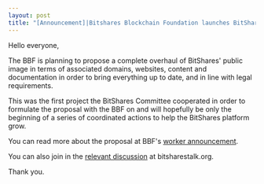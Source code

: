 ```yaml
---
layout: post
title: "[Announcement]|Bitshares Blockchain Foundation launches BitShares' Public Presentation plan  CN"
---
```


Hello everyone,

The BBF is planning to propose a complete overhaul of BitShares' public image in terms of associated domains, websites, content and documentation in order to bring everything up to date, and in line with legal requirements.

This was the first project the BitShares Committee cooperated in order to formulate the proposal with the BBF on  and will hopefully be only the beginning of a series of coordinated actions to help the BitShares platform grow.

You can read more about the proposal at BBF's [worker announcement](http://www.bitshares.foundation/workers/2018-04-general-presentation).

You can also join in the [relevant discussion](https://bitsharestalk.org/index.php?topic=26167.0) at bitsharestalk.org.

Thank you.
